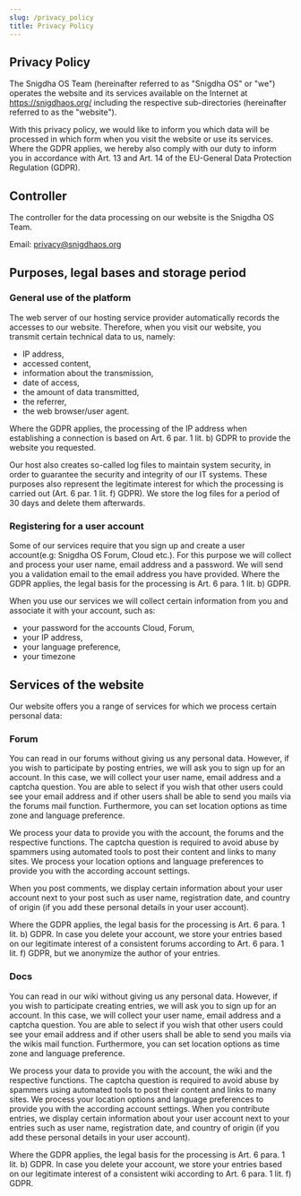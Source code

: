 ```yaml
---
slug: /privacy_policy
title: Privacy Policy
---
```


## Privacy Policy

The Snigdha OS Team (hereinafter referred to as "Snigdha OS" or "we") operates the website and its services available on the Internet at https://snigdhaos.org/ including the respective sub-directories (hereinafter referred to as the "website").

With this privacy policy, we would like to inform you which data will be processed in which form when you visit the website or use its services. Where the GDPR applies, we hereby also comply with our duty to inform you in accordance with Art. 13 and Art. 14 of the EU-General Data Protection Regulation (GDPR).

## Controller
The controller for the data processing on our website is the Snigdha OS Team.

Email: privacy@snigdhaos.org

## Purposes, legal bases and storage period

### General use of the platform
The web server of our hosting service provider automatically records the accesses to our website. Therefore, when you visit our website, you transmit certain technical data to us, namely:

- IP address,
- accessed content,
- information about the transmission,
- date of access,
- the amount of data transmitted,
- the referrer,
- the web browser/user agent.

Where the GDPR applies, the processing of the IP address when establishing a connection is based on Art. 6 par. 1 lit. b) GDPR to provide the website you requested.

Our host also creates so-called log files to maintain system security, in order to guarantee the security and integrity of our IT systems. These purposes also represent the legitimate interest for which the processing is carried out (Art. 6 par. 1 lit. f) GDPR). We store the log files for a period of 30 days and delete them afterwards.

### Registering for a user account
Some of our services require that you sign up and create a user account(e.g: Snigdha OS Forum, Cloud etc.). For this purpose we will collect and process your user name, email address and a password. We will send you a validation email to the email address you have provided. Where the GDPR applies, the legal basis for the processing is Art. 6 para. 1 lit. b) GDPR.

When you use our services we will collect certain information from you and associate it with your account, such as:
- your password for the accounts Cloud, Forum,
- your IP address,
- your language preference,
- your timezone

## Services of the website
Our website offers you a range of services for which we process certain personal data:

### Forum
You can read in our forums without giving us any personal data. However, if you wish to participate by posting entries, we will ask you to sign up for an account. In this case, we will collect your user name, email address and a captcha question. You are able to select if you wish that other users could see your email address and if other users shall be able to send you mails via the forums mail function. Furthermore, you can set location options as time zone and language preference.

We process your data to provide you with the account, the forums and the respective functions. The captcha question is required to avoid abuse by spammers using automated tools to post their content and links to many sites. We process your location options and language preferences to provide you with the according account settings.

When you post comments, we display certain information about your user account next to your post such as user name, registration date, and country of origin (if you add these personal details in your user account).

Where the GDPR applies, the legal basis for the processing is Art. 6 para. 1 lit. b) GDPR. In case you delete your account, we store your entries based on our legitimate interest of a consistent forums according to Art. 6 para. 1 lit. f) GDPR, but we anonymize the author of your entries.

### Docs
You can read in our wiki without giving us any personal data. However, if you wish to participate creating entries, we will ask you to sign up for an account. In this case, we will collect your user name, email address and a captcha question. You are able to select if you wish that other users could see your email address and if other users shall be able to send you mails via the wikis mail function. Furthermore, you can set location options as time zone and language preference.

We process your data to provide you with the account, the wiki and the respective functions. The captcha question is required to avoid abuse by spammers using automated tools to post their content and links to many sites. We process your location options and language preferences to provide you with the according account settings. When you contribute entries, we display certain information about your user account next to your entries such as user name, registration date, and country of origin (if you add these personal details in your user account).

Where the GDPR applies, the legal basis for the processing is Art. 6 para. 1 lit. b) GDPR. In case you delete your account, we store your entries based on our legitimate interest of a consistent wiki according to Art. 6 para. 1 lit. f) GDPR.